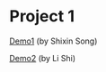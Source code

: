 # Project 1

<a href="/demo/p1teamta/" target="_blank">Demo1</a> (by Shixin Song)

<a href="/demo/p1teamta-new/" target="_blank">Demo2</a> (by Li Shi)


